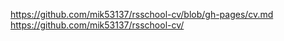 https://github.com/mik53137/rsschool-cv/blob/gh-pages/cv.md
https://github.com/mik53137/rsschool-cv/
